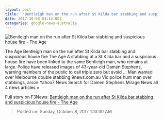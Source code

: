 ```yaml
---
layout: post
title:  "Bentleigh man on the run after St Kilda bar stabbing and suspicious house fire - The Age"
date: 2017-10-08 01:13:00Z
categories: google-news-australia
---
```


![Bentleigh man on the run after St Kilda bar stabbing and suspicious house fire - The Age](http://www.theage.com.au/content/dam/images/g/y/w/g/2/h/image.related.socialLead.620x349.gywg1k.png/1507425239139.jpg)

The Age Bentleigh man on the run after St Kilda bar stabbing and suspicious house fire The Age A stabbing at a St Kilda bar and a suspicious house fire have been linked to the same Bentleigh man, who remains at large. Police have released images of 43-year-old Damen Stephens, warning members of the public to call triple zero but avoid ... Man wanted over Melbourne double stabbing 9news.com.au Vic police hunt man over stabbings, arson Yahoo7 News Search for Damen Stephens Mirage News all 4 news articles »


Full story on F3News: [Bentleigh man on the run after St Kilda bar stabbing and suspicious house fire - The Age](http://www.f3nws.com/n/cDMuEE)

> Posted on: Sunday, October 8, 2017 1:13:00 AM
